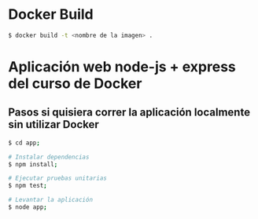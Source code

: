 # Docker Build
```sh
$ docker build -t <nombre de la imagen> .
```

# Aplicación web node-js + express del curso de Docker
## Pasos si quisiera correr la aplicación localmente sin utilizar Docker
```sh
$ cd app;

# Instalar dependencias
$ npm install;

# Ejecutar pruebas unitarias
$ npm test;

# Levantar la aplicación
$ node app;

```